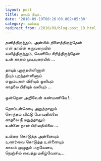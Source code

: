 ```yaml
---
layout: post
title: தாயும் நீயும்.
date: '2010-09-19T08:26:00.002+05:30'
category: கவிதை
redirect_from: /2010/09/blog-post_19.html
---
```


தனித்திருந்தும், அன்பில் திளைத்திருந்தேன்<br />
என் தாயின் கருவறையில்<br />
வலித்திருந்தும், வெளியே சிரித்திருந்தேன்<br />
உன் காதல் முடிவுரையில் ...<br />
<br />
தாயும் புறந்தள்ளினாள்<br />
நீயும் புறந்தள்ளினாய்<br />
எலும்புகள் விரியும் ஒலியும்<br />
காதலை பிரியும் வலியும் ...<br />
<br />
ஒன்றென அறிவேன் கண்மணியே !..<br />
<br />
தொப்புள்கொடி அறுத்தாலும்<br />
சொந்தம் விட்டு போவதில்லை<br />
காதலை நீ மறுத்தாலும்<br />
உன்னை நான் பிரிவதில்லை ...<br />
<br />
உயிரை கொடுத்த அன்னையும்<br />
உணர்வை கொடுத்த உன்னையும்<br />
காலம் முழுதும் மறவேனடி<br />
நெஞ்சில் வைத்து மகிழ்வேனடி...<br />
<br />